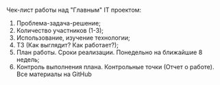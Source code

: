 Чек-лист работы над "Главным" IT проектом:
1. Проблема-задача-решение;
2. Количество участников (1-3);
3. Использование, изучение технологии;
4. ТЗ (Как выглядит? Как работает?);
5. План работы. Сроки реализации. Понедельно на ближайшие 8 недель;
6. Контроль выполнения плана. Контрольные точки (Отчет о работе).
Все материалы на GitHub
